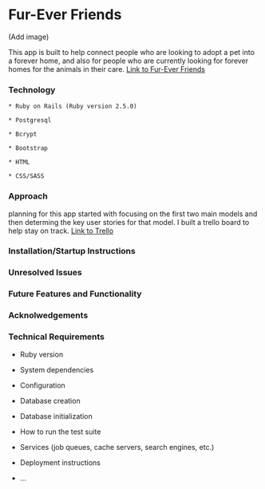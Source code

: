 

# Fur-Ever Friends

(Add image)

This app is built to help connect people who are looking to adopt a pet into a forever home, and also for people who are currently looking for forever homes for the animals in their care. 
[Link to Fur-Ever Friends](https://stormy-harbor-34048.herokuapp.com/)

### Technology
    * Ruby on Rails (Ruby version 2.5.0)

    * Postgresql

    * Bcrypt

    * Bootstrap

    * HTML
    
    * CSS/SASS

### Approach

planning for this app started with focusing on the first two main models and then determing the key user stories for that model. I built a trello board to help stay on track. 
[Link to Trello](https://trello.com/b/RKus7kZ5/fur-ever-friends)

### Installation/Startup Instructions

### Unresolved Issues

### Future Features and Functionality

### Acknolwedgements

### Technical Requirements


* Ruby version

* System dependencies

* Configuration

* Database creation

* Database initialization

* How to run the test suite

* Services (job queues, cache servers, search engines, etc.)

* Deployment instructions

* ...
